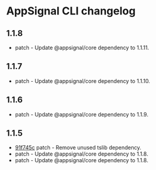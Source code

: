# AppSignal CLI changelog

## 1.1.8

- patch - Update @appsignal/core dependency to 1.1.11.

## 1.1.7

- patch - Update @appsignal/core dependency to 1.1.10.

## 1.1.6

- patch - Update @appsignal/core dependency to 1.1.9.

## 1.1.5

- [91f745c](https://github.com/appsignal/appsignal-javascript/commit/91f745c781d68d9726ed4ed10f51da309a2ab4e7) patch - Remove unused tslib dependency.
- patch - Update @appsignal/core dependency to 1.1.8.
- patch - Update @appsignal/core dependency to 1.1.8.
